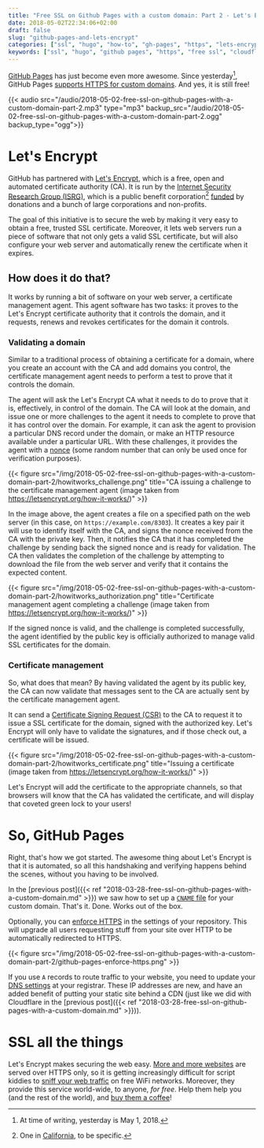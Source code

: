```yaml
---
title: "Free SSL on Github Pages with a custom domain: Part 2 - Let's Encrypt"
date: 2018-05-02T22:34:06+02:00
draft: false
slug: "github-pages-and-lets-encrypt"
categories: ["ssl", "hugo", "how-to", "gh-pages", "https", "lets-encrypt"]
keywords: ["ssl", "hugo", "github pages", "https", "free ssl", "cloudflare", "letsencrypt"]
---
```


[GitHub Pages](https://pages.github.com/) has just become even more awesome. Since yesterday[^yesterday], GitHub Pages [supports HTTPS for custom domains](https://blog.github.com/2018-05-01-github-pages-custom-domains-https/). And yes, it is still free!<!--more-->

{{< audio src="/audio/2018-05-02-free-ssl-on-github-pages-with-a-custom-domain-part-2.mp3" type="mp3" backup_src="/audio/2018-05-02-free-ssl-on-github-pages-with-a-custom-domain-part-2.ogg" backup_type="ogg">}}

# Let's Encrypt
GitHub has partnered with [Let's Encrypt](https://letsencrypt.org/), which is a free, open and automated certificate authority (CA). It is run by the [Internet Security Research Group (ISRG)](https://letsencrypt.org/isrg/), which is a public benefit corporation[^pbccalifornia] [funded](https://letsencrypt.org/sponsors/) by donations and a bunch of large corporations and non-profits.

The goal of this initiative is to secure the web by making it very easy to obtain a free, trusted SSL certificate. Moreover, it lets web servers run a piece of software that not only gets a valid SSL certificate, but will also configure your web server and automatically renew the certificate when it expires.

## How does it do that?
It works by running a bit of software on your web server, a certificate management agent. This agent software has two tasks: it proves to the Let's Encrypt certificate authority that it controls the domain, and it requests, renews and revokes certificates for the domain it controls.

### Validating a domain
Similar to a traditional process of obtaining a certificate for a domain, where you create an account with the CA and add domains you control, the certificate management agent needs to perform a test to prove that it controls the domain.

The agent will ask the Let's Encrypt CA what it needs to do to prove that it is, effectively, in control of the domain. The CA will look at the domain, and issue one or more challenges to the agent it needs to complete to prove that it has control over the domain. For example, it can ask the agent to provision a particular DNS record under the domain, or make an HTTP resource available under a particular URL. With these challenges, it provides the agent with a [nonce](https://en.wikipedia.org/wiki/Cryptographic_nonce) (some random number that can only be used once for verification purposes).

{{< figure src="/img/2018-05-02-free-ssl-on-github-pages-with-a-custom-domain-part-2/howitworks_challenge.png" title="CA issuing a challenge to the certificate management agent (image taken from https://letsencrypt.org/how-it-works/)" >}}

In the image above, the agent creates a file on a specified path on the web server (in this case, on `https://example.com/8303`). It creates a key pair it will use to identify itself with the CA, and signs the nonce received from the CA with the private key. Then, it notifies the CA that it has completed the challenge by sending back the signed nonce and is ready for validation. The CA then validates the completion of the challenge by attempting to download the file from the web server and verify that it contains the expected content.

{{< figure src="/img/2018-05-02-free-ssl-on-github-pages-with-a-custom-domain-part-2/howitworks_authorization.png" title="Certificate management agent completing a challenge (image taken from https://letsencrypt.org/how-it-works/)" >}}

If the signed nonce is valid, and the challenge is completed successfully, the agent identified by the public key is officially authorized to manage valid SSL certificates for the domain.

### Certificate management
So, what does that mean? By having validated the agent by its public key, the CA can now validate that messages sent to the CA are actually sent by the certificate management agent.

It can send a [Certificate Signing Request (CSR)](http://tools.ietf.org/html/rfc2986) to the CA to request it to issue a SSL certificate for the domain, signed with the authorized key. Let's Encrypt will only have to validate the signatures, and if those check out, a certificate will be issued.

{{< figure src="/img/2018-05-02-free-ssl-on-github-pages-with-a-custom-domain-part-2/howitworks_certificate.png" title="Issuing a certificate (image taken from https://letsencrypt.org/how-it-works/)" >}}

Let's Encrypt will add the certificate to the appropriate channels, so that browsers will know that the CA has validated the certificate, and will display that coveted green lock to your users!

# So, GitHub Pages
Right, that's how we got started. The awesome thing about Let's Encrypt is that it is automated, so all this handshaking and verifying happens behind the scenes, without you having to be involved.

In the [previous post]({{< ref "2018-03-28-free-ssl-on-github-pages-with-a-custom-domain.md" >}}) we saw how to set up a [`CNAME` file](https://github.com/bartdegoede/bartdegoede.github.io/blob/master/CNAME) for your custom domain. That's it. Done. Works out of the box.

Optionally, you can [enforce HTTPS](https://help.github.com/articles/securing-your-github-pages-site-with-https/) in the settings of your repository. This will upgrade all users requesting stuff from your site over HTTP to be automatically redirected to HTTPS.

{{< figure src="/img/2018-05-02-free-ssl-on-github-pages-with-a-custom-domain-part-2/github-pages-enforce-https.png" >}}

If you use `A` records to route traffic to your website, you need to update your [DNS settings](https://help.github.com/articles/setting-up-an-apex-domain/) at your registrar. These IP addresses are new, and have an added benefit of putting your static site behind a CDN (just like we did with Cloudflare in the [previous post]({{< ref "2018-03-28-free-ssl-on-github-pages-with-a-custom-domain.md" >}})).

# SSL all the things
Let's Encrypt makes securing the web easy. [More and more websites](https://letsencrypt.org/stats/) are served over HTTPS only, so it is getting increasingly difficult for script kiddies to [sniff your web traffic](https://motherboard.vice.com/en_us/article/jpgmxp/how-to-go-from-0-to-sniffing-packets-in-10-minutes) on free WiFi networks. Moreover, they provide this service world-wide, to anyone, _for free_. Help them help you (and the rest of the world), and [buy them a coffee](https://letsencrypt.org/donate/)!

[^yesterday]: At time of writing, yesterday is May 1, 2018.
[^pbccalifornia]: One in [California](https://en.wikipedia.org/wiki/Public-benefit_corporation#California), to be specific.
